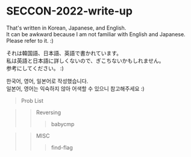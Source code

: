 # SECCON-2022-write-up  
That's written in Korean, Japanese, and English.  
It can be awkward because I am not familiar with English and Japanese.     
Please refer to it. :)    
     
それは韓国語、日本語、英語で書かれています。   
私は英語と日本語に詳しくないので、ぎこちないかもしれません。    
参考にしてください。 :)        
    
한국어, 영어, 일본어로 작성했습니다.  
일본어, 영어는 익숙하지 않아 어색할 수 있으니 참고해주세요 :)   
      
     
> Prob List        

>    > Reversing     
>    >    > babycmp 
    
       
>    > MISC      
>    >    > find-flag      
